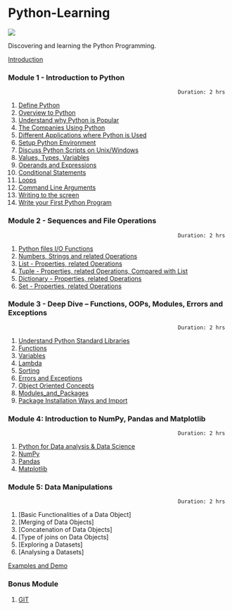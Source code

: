 # Python-Learning

![](https://www.python.org/static/img/python-logo.png)

Discovering and learning the Python Programming.

[Introduction](Introduction.md)

### Module 1 - Introduction to Python                                 
                                                          Duration: 2 hrs

1.  [Define Python](/Module-1/1_define_python.md)
2.  [Overview to Python](/Module-1/2_overview_to_python.md)
3.  [Understand why Python is Popular](/Module-1/3_popularity_and_applications.md)
4.  [The Companies Using Python](/Module-1/3_popularity_and_applications.md)
5.  [Different Applications where Python is Used](/Module-1/3_popularity_and_applications.md)
6.  [Setup Python Environment](/Module-1/4_setup_python_environment.md)
7.  [Discuss Python Scripts on Unix/Windows](/Module-1/4_setup_python_environment.md)
8.  [Values, Types, Variables](/Module-1/5_variables_to_expressions.md)
9.  [Operands and Expressions](/Module-1/5_variables_to_expressions.md)
10. [Conditional Statements](/Module-1/6_loops_and_conditions.md)
11. [Loops](/Module-1/6_loops_and_conditions.md)
12. [Command Line Arguments](/Module-1/7_command_line_and_python_program.md)
13. [Writing to the screen](/Module-1/7_command_line_and_python_program.md)
14. [Write your First Python Program](/Module-1/7_command_line_and_python_program.md)

### Module 2 - Sequences and File Operations                                 
                                                          Duration: 2 hrs

1. [Python files I/O Functions](/Module-2/1_file_functions.md)
2. [Numbers, Strings and related Operations](/Module-2/2_numbers_strings_functions.md)
3. [List - Properties, related Operations](/Module-2/3_list.md)
4. [Tuple - Properties, related Operations, Compared with List](/Module-2/4_tuple.md)
5. [Dictionary - Properties, related Operations](/Module-2/5_dictionary.md)
6. [Set - Properties, related Operations](/Module-2/6_set.md)

### Module 3 - Deep Dive – Functions, OOPs, Modules, Errors and Exceptions                                 
                                                          Duration: 2 hrs

1. [Understand Python Standard Libraries](/Module-3/1_python_standard_libraries.md)
2. [Functions](/Module-3/2_functions.md)
3. [Variables](/Module-3/3_Variables.md)
4. [Lambda](/Module-3/4_Lambda.md)
5. [Sorting](/Module-3/5_Sorting.md)
6. [Errors and Exceptions](/Module-3/6_Errors_and_Exceptions.md)
7. [Object Oriented Concepts](/Module-3/7_Object_Oriented_Concepts.md)
8. [Modules_and_Packages](/Module-3/8_Modules_and_Packages.md)
9. [Package Installation Ways and Import](/Module-3/9_Package_Installation_Ways_and_Import.md)

### Module 4: Introduction to NumPy, Pandas and Matplotlib                                 
                                                          Duration: 2 hrs

1. [Python for Data analysis & Data Science](/Module-4/1_python_for_da_ds.md)
2. [NumPy](/Module-4/2_python_numpy.md)
3. [Pandas](/Module-4/3_python_pandas.md)
4. [Matplotlib](/Module-4/4_python_matplotlib.md)

### Module 5: Data Manipulations                                 
                                                          Duration: 2 hrs

1. [Basic Functionalities of a Data Object]
2. [Merging of Data Objects]
3. [Concatenation of Data Objects]
4. [Type of joins on Data Objects]
5. [Exploring a Datasets]
6. [Analysing a Datasets]

[Examples and Demo](/Examples/Module-5)
 
### Bonus Module
1. [GIT](/Module-6/1_introduction_git.md)
